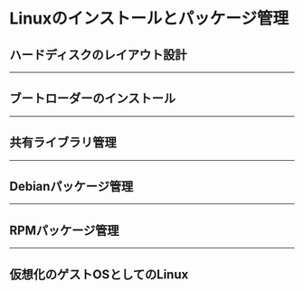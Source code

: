 # Linuxのインストールとパッケージ管理

## ハードディスクのレイアウト設計

---

## ブートローダーのインストール

---

## 共有ライブラリ管理

---

## Debianパッケージ管理

---

## RPMパッケージ管理

---

## 仮想化のゲストOSとしてのLinux
